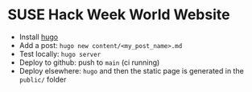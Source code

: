 # SUSE Hack Week World Website

- Install [hugo](https://gohugo.io/)
- Add a post: `hugo new content/<my_post_name>.md`
- Test locally: `hugo server`
- Deploy to github: push to `main` (ci running)
- Deploy elsewhere: `hugo` and then the static page is generated in the `public/` folder
